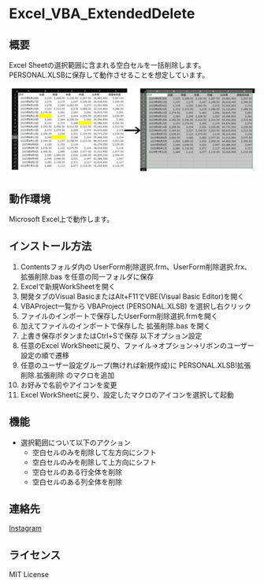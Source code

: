 # Excel_VBA_ExtendedDelete

## 概要
Excel Sheetの選択範囲に含まれる空白セルを一括削除します。  
PERSONAL.XLSBに保存して動作させることを想定しています。  

<img src="image_delete.png" alt="イメージ画像" width="700">

## 動作環境
Microsoft Excel上で動作します。  

## インストール方法
1. Contentsフォルダ内の UserForm削除選択.frm、UserForm削除選択.frx、拡張削除.bas を任意の同一フォルダに保存
2. Excelで新規WorkSheetを開く
3. 開発タブのVisual BasicまたはAlt+F11でVBE(Visual Basic Editor)を開く
4. VBAProject一覧から VBAProject (PERSONAL.XLSB) を選択し右クリック
5. ファイルのインポートで保存したUserForm削除選択.frmを開く
6. 加えてファイルのインポートで保存した 拡張削除.bas を開く
7. 上書き保存ボタンまたはCtrl+Sで保存
以下オプション設定  
8. 任意のExcel WorkSheetに戻り、ファイル→オプション→リボンのユーザー設定の順で遷移
9. 任意のユーザー設定グループ(無ければ新規作成)に PERSONAL.XLSB!拡張削除.拡張削除 のマクロを追加
10. お好みで名前やアイコンを変更
11. Excel WorkSheetに戻り、設定したマクロのアイコンを選択して起動

## 機能
* 選択範囲について以下のアクション  
  * 空白セルのみを削除して左方向にシフト  
  * 空白セルのみを削除して上方向にシフト  
  * 空白セルのある行全体を削除  
  * 空白セルのある列全体を削除  

## 連絡先
[Instagram](https://www.instagram.com/nattotoasto?igsh=NWNtdHhnY3A4NDQ0 "nattotoasto")

## ライセンス
MIT License
